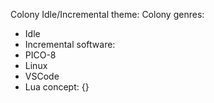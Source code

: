 Colony Idle/Incremental
theme: Colony
genres:
- Idle
- Incremental
software:
- PICO-8
- Linux
- VSCode
- Lua
concept: {}